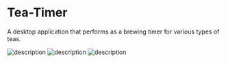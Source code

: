 # Tea-Timer
A desktop application that performs as a brewing timer for various types of teas.


![description](https://i.imgur.com/4Q3xarc.png)
![description](https://i.imgur.com/7r2IKwY.png)
![description](https://i.imgur.com/97Gn9Ro.png)

